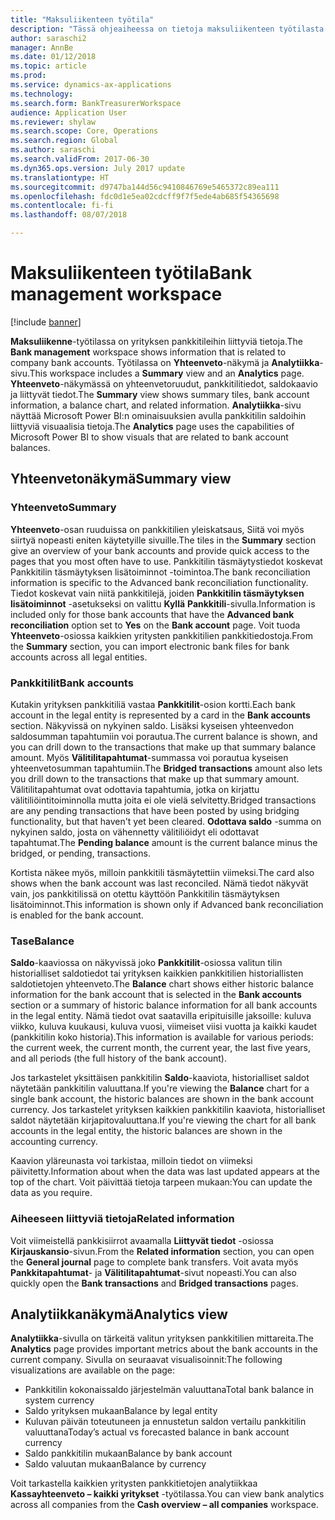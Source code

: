 ```yaml
---
title: "Maksuliikenteen työtila"
description: "Tässä ohjeaiheessa on tietoja maksuliikenteen työtilasta. Työtilassa on näkyvillä yrityksen pankkitileihin liittyviä tietoja. Siinä on myös yhteenvetonäkymä ja analytiikkasivu. Yhteenvetonäkymässä on yhteenvetoruudut, pankkitilitiedot, saldokaavio ja liittyvät tiedot. Analytiikkasivu näyttää Microsoft Power BI:n ominaisuuksien avulla pankkitilin saldoihin liittyviä visuaalisia tietoja."
author: saraschi2
manager: AnnBe
ms.date: 01/12/2018
ms.topic: article
ms.prod: 
ms.service: dynamics-ax-applications
ms.technology: 
ms.search.form: BankTreasurerWorkspace
audience: Application User
ms.reviewer: shylaw
ms.search.scope: Core, Operations
ms.search.region: Global
ms.author: saraschi
ms.search.validFrom: 2017-06-30
ms.dyn365.ops.version: July 2017 update
ms.translationtype: HT
ms.sourcegitcommit: d9747ba144d56c9410846769e5465372c89ea111
ms.openlocfilehash: fdc0d1e5ea02cdcff9f7f5ede4ab685f54365698
ms.contentlocale: fi-fi
ms.lasthandoff: 08/07/2018

---
```

# <a name="bank-management-workspace"></a><span data-ttu-id="a1ff1-106">Maksuliikenteen työtila</span><span class="sxs-lookup"><span data-stu-id="a1ff1-106">Bank management workspace</span></span>

[!include [banner](../includes/banner.md)]

<span data-ttu-id="a1ff1-107">**Maksuliikenne**-työtilassa on yrityksen pankkitileihin liittyviä tietoja.</span><span class="sxs-lookup"><span data-stu-id="a1ff1-107">The **Bank management** workspace shows information that is related to company bank accounts.</span></span> <span data-ttu-id="a1ff1-108">Työtilassa on **Yhteenveto**-näkymä ja **Analytiikka**-sivu.</span><span class="sxs-lookup"><span data-stu-id="a1ff1-108">This workspace includes a **Summary** view and an **Analytics** page.</span></span> <span data-ttu-id="a1ff1-109">**Yhteenveto**-näkymässä on yhteenvetoruudut, pankkitilitiedot, saldokaavio ja liittyvät tiedot.</span><span class="sxs-lookup"><span data-stu-id="a1ff1-109">The **Summary** view shows summary tiles, bank account information, a balance chart, and related information.</span></span> <span data-ttu-id="a1ff1-110">**Analytiikka**-sivu näyttää Microsoft Power BI:n ominaisuuksien avulla pankkitilin saldoihin liittyviä visuaalisia tietoja.</span><span class="sxs-lookup"><span data-stu-id="a1ff1-110">The **Analytics** page uses the capabilities of Microsoft Power BI to show visuals that are related to bank account balances.</span></span>

## <a name="summary-view"></a><span data-ttu-id="a1ff1-111">Yhteenvetonäkymä</span><span class="sxs-lookup"><span data-stu-id="a1ff1-111">Summary view</span></span>

### <a name="summary"></a><span data-ttu-id="a1ff1-112">Yhteenveto</span><span class="sxs-lookup"><span data-stu-id="a1ff1-112">Summary</span></span>

<span data-ttu-id="a1ff1-113">**Yhteenveto**-osan ruuduissa on pankkitilien yleiskatsaus, Siitä voi myös siirtyä nopeasti eniten käytetyille sivuille.</span><span class="sxs-lookup"><span data-stu-id="a1ff1-113">The tiles in the **Summary** section give an overview of your bank accounts and provide quick access to the pages that you most often have to use.</span></span> <span data-ttu-id="a1ff1-114">Pankkitilin täsmäytystiedot koskevat Pankkitilin täsmäytyksen lisätoiminnot -toimintoa.</span><span class="sxs-lookup"><span data-stu-id="a1ff1-114">The bank reconciliation information is specific to the Advanced bank reconciliation functionality.</span></span> <span data-ttu-id="a1ff1-115">Tiedot koskevat vain niitä pankkitilejä, joiden **Pankkitilin täsmäytyksen lisätoiminnot** -asetukseksi on valittu **Kyllä** **Pankkitili**-sivulla.</span><span class="sxs-lookup"><span data-stu-id="a1ff1-115">Information is included only for those bank accounts that have the **Advanced bank reconciliation** option set to **Yes** on the **Bank account** page.</span></span> <span data-ttu-id="a1ff1-116">Voit tuoda **Yhteenveto**-osiossa kaikkien yritysten pankkitilien pankkitiedostoja.</span><span class="sxs-lookup"><span data-stu-id="a1ff1-116">From the **Summary** section, you can import electronic bank files for bank accounts across all legal entities.</span></span>

### <a name="bank-accounts"></a><span data-ttu-id="a1ff1-117">Pankkitilit</span><span class="sxs-lookup"><span data-stu-id="a1ff1-117">Bank accounts</span></span>

<span data-ttu-id="a1ff1-118">Kutakin yrityksen pankkitiliä vastaa **Pankkitilit**-osion kortti.</span><span class="sxs-lookup"><span data-stu-id="a1ff1-118">Each bank account in the legal entity is represented by a card in the **Bank accounts** section.</span></span> <span data-ttu-id="a1ff1-119">Näkyvissä on nykyinen saldo. Lisäksi kyseisen yhteenvedon saldosumman tapahtumiin voi porautua.</span><span class="sxs-lookup"><span data-stu-id="a1ff1-119">The current balance is shown, and you can drill down to the transactions that make up that summary balance amount.</span></span> <span data-ttu-id="a1ff1-120">Myös **Välitilitapahtumat**-summassa voi porautua kyseisen yhteenvetosumman tapahtumiin.</span><span class="sxs-lookup"><span data-stu-id="a1ff1-120">The **Bridged transactions** amount also lets you drill down to the transactions that make up that summary amount.</span></span> <span data-ttu-id="a1ff1-121">Välitilitapahtumat ovat odottavia tapahtumia, jotka on kirjattu välitiliöintitoiminnolla mutta joita ei ole vielä selvitetty.</span><span class="sxs-lookup"><span data-stu-id="a1ff1-121">Bridged transactions are any pending transactions that have been posted by using bridging functionality, but that haven't yet been cleared.</span></span> <span data-ttu-id="a1ff1-122">**Odottava saldo** -summa on nykyinen saldo, josta on vähennetty välitiliöidyt eli odottavat tapahtumat.</span><span class="sxs-lookup"><span data-stu-id="a1ff1-122">The **Pending balance** amount is the current balance minus the bridged, or pending, transactions.</span></span>

<span data-ttu-id="a1ff1-123">Kortista näkee myös, milloin pankkitili täsmäytettiin viimeksi.</span><span class="sxs-lookup"><span data-stu-id="a1ff1-123">The card also shows when the bank account was last reconciled.</span></span> <span data-ttu-id="a1ff1-124">Nämä tiedot näkyvät vain, jos pankkitilissä on otettu käyttöön Pankkitilin täsmäytyksen lisätoiminnot.</span><span class="sxs-lookup"><span data-stu-id="a1ff1-124">This information is shown only if Advanced bank reconciliation is enabled for the bank account.</span></span>

### <a name="balance"></a><span data-ttu-id="a1ff1-125">Tase</span><span class="sxs-lookup"><span data-stu-id="a1ff1-125">Balance</span></span>

<span data-ttu-id="a1ff1-126">**Saldo**-kaaviossa on näkyvissä joko **Pankkitilit**-osiossa valitun tilin historialliset saldotiedot tai yrityksen kaikkien pankkitilien historiallisten saldotietojen yhteenveto.</span><span class="sxs-lookup"><span data-stu-id="a1ff1-126">The **Balance** chart shows either historic balance information for the bank account that is selected in the **Bank accounts** section or a summary of historic balance information for all bank accounts in the legal entity.</span></span> <span data-ttu-id="a1ff1-127">Nämä tiedot ovat saatavilla eripituisille jaksoille: kuluva viikko, kuluva kuukausi, kuluva vuosi, viimeiset viisi vuotta ja kaikki kaudet (pankkitilin koko historia).</span><span class="sxs-lookup"><span data-stu-id="a1ff1-127">This information is available for various periods: the current week, the current month, the current year, the last five years, and all periods (the full history of the bank account).</span></span> 

<span data-ttu-id="a1ff1-128">Jos tarkastelet yksittäisen pankkitilin **Saldo**-kaaviota, historialliset saldot näytetään pankkitilin valuuttana.</span><span class="sxs-lookup"><span data-stu-id="a1ff1-128">If you're viewing the **Balance** chart for a single bank account, the historic balances are shown in the bank account currency.</span></span> <span data-ttu-id="a1ff1-129">Jos tarkastelet yrityksen kaikkien pankkitilin kaaviota, historialliset saldot näytetään kirjapitovaluuttana.</span><span class="sxs-lookup"><span data-stu-id="a1ff1-129">If you're viewing the chart for all bank accounts in the legal entity, the historic balances are shown in the accounting currency.</span></span>

<span data-ttu-id="a1ff1-130">Kaavion yläreunasta voi tarkistaa, milloin tiedot on viimeksi päivitetty.</span><span class="sxs-lookup"><span data-stu-id="a1ff1-130">Information about when the data was last updated appears at the top of the chart.</span></span> <span data-ttu-id="a1ff1-131">Voit päivittää tietoja tarpeen mukaan:</span><span class="sxs-lookup"><span data-stu-id="a1ff1-131">You can update the data as you require.</span></span>

### <a name="related-information"></a><span data-ttu-id="a1ff1-132">Aiheeseen liittyviä tietoja</span><span class="sxs-lookup"><span data-stu-id="a1ff1-132">Related information</span></span>

<span data-ttu-id="a1ff1-133">Voit viimeistellä pankkisiirrot avaamalla **Liittyvät tiedot** -osiossa **Kirjauskansio**-sivun.</span><span class="sxs-lookup"><span data-stu-id="a1ff1-133">From the **Related information** section, you can open the **General journal** page to complete bank transfers.</span></span> <span data-ttu-id="a1ff1-134">Voit avata myös **Pankkitapahtumat**- ja **Välitilitapahtumat**-sivut nopeasti.</span><span class="sxs-lookup"><span data-stu-id="a1ff1-134">You can also quickly open the **Bank transactions** and **Bridged transactions** pages.</span></span>

## <a name="analytics-view"></a><span data-ttu-id="a1ff1-135">Analytiikkanäkymä</span><span class="sxs-lookup"><span data-stu-id="a1ff1-135">Analytics view</span></span>

<span data-ttu-id="a1ff1-136">**Analytiikka**-sivulla on tärkeitä valitun yrityksen pankkitilien mittareita.</span><span class="sxs-lookup"><span data-stu-id="a1ff1-136">The **Analytics** page provides important metrics about the bank accounts in the current company.</span></span> <span data-ttu-id="a1ff1-137">Sivulla on seuraavat visualisoinnit:</span><span class="sxs-lookup"><span data-stu-id="a1ff1-137">The following visualizations are available on the page:</span></span>

-   <span data-ttu-id="a1ff1-138">Pankkitilin kokonaissaldo järjestelmän valuuttana</span><span class="sxs-lookup"><span data-stu-id="a1ff1-138">Total bank balance in system currency</span></span>
-   <span data-ttu-id="a1ff1-139">Saldo yrityksen mukaan</span><span class="sxs-lookup"><span data-stu-id="a1ff1-139">Balance by legal entity</span></span>
-   <span data-ttu-id="a1ff1-140">Kuluvan päivän toteutuneen ja ennustetun saldon vertailu pankkitilin valuuttana</span><span class="sxs-lookup"><span data-stu-id="a1ff1-140">Today’s actual vs forecasted balance in bank account currency</span></span>
-   <span data-ttu-id="a1ff1-141">Saldo pankkitilin mukaan</span><span class="sxs-lookup"><span data-stu-id="a1ff1-141">Balance by bank account</span></span>
-   <span data-ttu-id="a1ff1-142">Saldo valuutan mukaan</span><span class="sxs-lookup"><span data-stu-id="a1ff1-142">Balance by currency</span></span>

<span data-ttu-id="a1ff1-143">Voit tarkastella kaikkien yritysten pankkitietojen analytiikkaa **Kassayhteenveto – kaikki yritykset** -työtilassa.</span><span class="sxs-lookup"><span data-stu-id="a1ff1-143">You can view bank analytics across all companies from the **Cash overview – all companies** workspace.</span></span>

